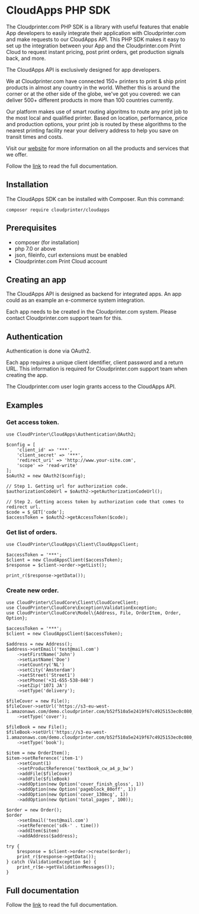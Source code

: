 # CloudApps PHP SDK
The Cloudprinter.com PHP SDK is a library with useful features that enable App developers to easily integrate their application with Cloudprinter.com and make requests to our CloudApps API. This PHP SDK makes it easy to set up the integration between your App and the Cloudprinter.com Print Cloud to request instant pricing, post print orders, get production signals back, and more. 

The CloudApps API is exclusively designed for app developers.

We at Cloudprinter.com have connected 150+ printers to print & ship print products in almost any country in the world. Whether this is around the corner or at the other side of the globe, we've got you covered: we can deliver 500+ different products in more than 100 countries currently.

Our platform makes use of smart routing algoritms to route any print job to the most local and qualified printer. Based on location, performance, price and production options, your print job is routed by these algorithms to the nearest printing facility near your delivery address to help you save on transit times and costs.

Visit our [website](https://www.cloudprinter.com) for more information on all the products and services that we offer.

Follow the [link](https://github.com/cloudprintercom/cloudapps-nodejs-sdk/wiki/PHP-SDK-CloudAPPS-documentation) to read the full documentation.

## Installation 
The CloudApps SDK can be installed with Composer. Run this command:
```
composer require cloudprinter/cloudapps
```

## Prerequisites
* composer (for installation)
* php 7.0 or above
* json, fileinfo, curl extensions must be enabled
* Cloudprinter.com Print Cloud account

## Creating an app
The CloudApps API is designed as backend for integrated apps. An app could as an example an e-commerce system integration.

Each app needs to be created in the Cloudprinter.com system. Please contact Cloudprinter.com support team for this.

## Authentication
Authentication is done via OAuth2.

Each app requires a unique client identifier, client password and a return URL. This information is required for Cloudprinter.com support team when creating the app.

The Cloudprinter.com user login grants access to the CloudApps API.

## Examples
### Get access token.
```
use CloudPrinter\CloudApps\Authentication\OAuth2;

$config = [
    'client_id' => '***',
    'client_secret' => '***',
    'redirect_uri' => 'http://www.your-site.com',
    'scope' => 'read-write'
];
$oAuth2 = new OAuth2($config);

// Step 1. Getting url for authorization code.
$authorizationCodeUrl = $oAuth2->getAuthorizationCodeUrl();

// Step 2. Getting access token by authorization code that comes to redirect url.
$code = $_GET['code'];
$accessToken = $oAuth2->getAccessToken($code);

```
### Get list of orders.
```
use CloudPrinter\CloudApps\Client\CloudAppsClient;

$accessToken = '***';
$client = new CloudAppsClient($accessToken);
$response = $client->order->getList();

print_r($response->getData());
```
### Create new order.
```
use CloudPrinter\CloudCore\Client\CloudCoreClient;
use CloudPrinter\CloudCore\Exception\ValidationException;
use CloudPrinter\CloudCore\Model\{Address, File, OrderItem, Order, Option};

$accessToken = '***';
$client = new CloudAppsClient($accessToken);

$address = new Address();
$address->setEmail('test@mail.com')
    ->setFirstName('John')
    ->setLastName('Doe')
    ->setCountry('NL')
    ->setCity('Amsterdam')
    ->setStreet('Street1')
    ->setPhone('+31-655-538-848')
    ->setZip('1071 JA')
    ->setType('delivery');

$fileCover = new File();
$fileCover->setUrl('https://s3-eu-west-1.amazonaws.com/demo.cloudprinter.com/b52f510a5e2419f67c4925153ec0c080_v2/CP_Sample_doc_A4_Book_Cover_Textbook_80_gsm_Casewrap_v2.1.pdf')
    ->setType('cover');

$fileBook = new File();
$fileBook->setUrl('https://s3-eu-west-1.amazonaws.com/demo.cloudprinter.com/b52f510a5e2419f67c4925153ec0c080_v2/CP_Sample_doc_A4_Book_Interior_Textbook_v2.1.pdf')
    ->setType('book');

$item = new OrderItem();
$item->setReference('item-1')
    ->setCount(1)
    ->setProductReference('textbook_cw_a4_p_bw')
    ->addFile($fileCover)
    ->addFile($fileBook)
    ->addOption(new Option('cover_finish_gloss', 1))
    ->addOption(new Option('pageblock_80off', 1))
    ->addOption(new Option('cover_130mcg', 1))
    ->addOption(new Option('total_pages', 100));

$order = new Order();
$order
    ->setEmail('test@mail.com')
    ->setReference('sdk-' . time())
    ->addItem($item)
    ->addAddress($address);

try {
    $response = $client->order->create($order);
    print_r($response->getData());
} catch (ValidationException $e) {
    print_r($e->getValidationMessages());
}
```

## Full documentation
Follow the [link](https://github.com/cloudprintercom/cloudapps-nodejs-sdk/wiki/PHP-SDK-CloudAPPS-documentation) to read the full documentation.
